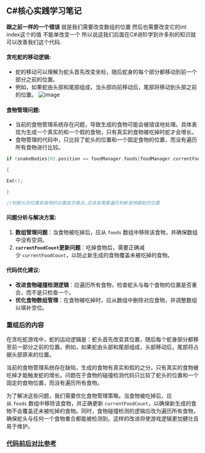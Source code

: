 ## C#核心实践学习笔记

**跟之前一样的一个错误**
就是我们需要改变数组的位置
然后也需要改变它的int index这个的值
不能单改变一个
所以说这我们后面在C#进阶学到许多别的知识就可以改善我们这个代码.

#### 贪吃蛇的移动逻辑:

- 蛇的移动可以理解为蛇头首先改变坐标，随后蛇身的每个部分都移动到前一个部分之前的位置。
- 例如，如果蛇由头部和尾部组成，当头部向前移动后，尾部将移动到头部之前的位置。
![image](https://github.com/user-attachments/assets/a8a7a8a8-0271-4260-88dc-ce2c4d93d7e0)
#### 食物管理问题:

- 当前的食物管理系统存在问题，导致生成的食物可能会被错误地处理。具体表现为生成一个真实的和一个假的食物，只有真实的食物被吃掉时蛇才会增长。
- 食物管理的代码中，只比较了蛇头的位置和一个固定食物的位置，而没有遍历所有食物进行比较。

```c
if (snakeBodies[0].position == foodManager.foods[foodManager.currentFoodCount].position)

{

Eat();

}

//判断头的位置和食物的位置是否重合,应该是需要遍历判断食物跟蛇的位置
```
#### 问题分析与解决方案:

1. **数组管理问题**：当食物被吃掉后，应从 `foods` 数组中移除该食物，并确保数组中没有空洞。
2. **`currentFoodCount`更新问题**：吃掉食物后，需要正确减少 `currentFoodCount`，以防止新生成的食物覆盖未被吃掉的食物。

#### 代码优化建议:

- **改进食物碰撞检测逻辑**：应遍历所有食物，检查蛇头与每个食物的位置是否重合，而不是只检查一个。
- **优化食物数组管理**：在食物被吃掉时，应从数组中删除对应食物，并调整数组以填补空位。

### 重组后的内容

在贪吃蛇游戏中，蛇的运动逻辑是：蛇头首先改变其位置，随后每个蛇身部分都移至前一部分之前的位置。例如，如果蛇由头部和尾部组成，头部移动后，尾部将占据头部原来的位置。

当前的食物管理系统存在缺陷，生成的食物有真实和假的之分，只有真实的食物被吃掉才能触发蛇的增长。问题在于食物的碰撞检测代码只比较了蛇头的位置和一个固定的食物位置，而没有遍历所有食物。

为了解决这些问题，我们需要优化食物管理策略。当食物被吃掉后，应从 `foods` 数组中移除该食物，并正确更新 `currentFoodCount`，以确保新生成的食物不会覆盖还未被吃掉的食物。同时，食物碰撞检测的逻辑应改为遍历所有食物，确保蛇头与任何一个食物重合都能被检测到。这样的改进将使游戏逻辑更加健壮且易于维护。

### [代码前后对比参考](https://github.com/davidcrybao/Csharp-LearnUnityBasics/commit/a18c838197e88a70db4f519598632ffb2fac81f1)